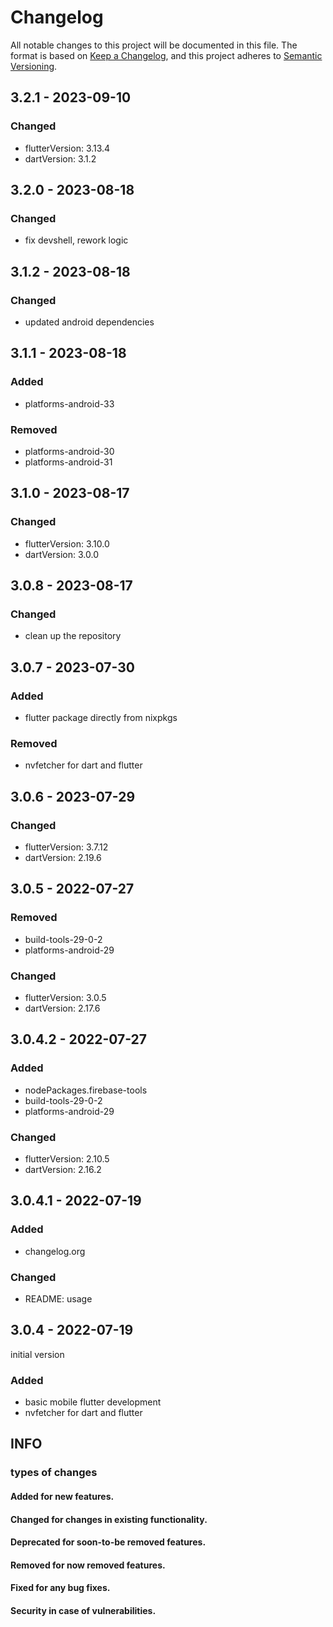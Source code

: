 # Changelog
All notable changes to this project will be documented in this file.
The format is based on [Keep a Changelog](https://keepachangelog.com/en/1.0.0/), and this project adheres to [Semantic Versioning](https://semver.org/spec/v2.0.0.html).

## 3.2.1 - 2023-09-10
### Changed
- flutterVersion: 3.13.4
- dartVersion: 3.1.2

## 3.2.0 - 2023-08-18
### Changed
- fix devshell, rework logic

## 3.1.2 - 2023-08-18
### Changed
- updated android dependencies

## 3.1.1 - 2023-08-18
### Added
- platforms-android-33

### Removed
- platforms-android-30
- platforms-android-31

## 3.1.0 - 2023-08-17
### Changed
- flutterVersion: 3.10.0
- dartVersion: 3.0.0

## 3.0.8 - 2023-08-17

### Changed
- clean up the repository

## 3.0.7 - 2023-07-30

### Added
- flutter package directly from nixpkgs

### Removed
- nvfetcher for dart and flutter

## 3.0.6 - 2023-07-29

### Changed
- flutterVersion: 3.7.12
- dartVersion: 2.19.6

## 3.0.5 - 2022-07-27

### Removed
- build-tools-29-0-2
- platforms-android-29

### Changed
- flutterVersion: 3.0.5
- dartVersion: 2.17.6

## 3.0.4.2 - 2022-07-27

### Added
- nodePackages.firebase-tools
- build-tools-29-0-2
- platforms-android-29

### Changed
- flutterVersion: 2.10.5
- dartVersion: 2.16.2

## 3.0.4.1 - 2022-07-19

### Added
- changelog.org

### Changed
- README: usage

## 3.0.4 - 2022-07-19
initial version

### Added
- basic mobile flutter development
- nvfetcher for dart and flutter

## INFO

### types of changes

#### Added for new features.

#### Changed for changes in existing functionality.

#### Deprecated for soon-to-be removed features.

#### Removed for now removed features.

#### Fixed for any bug fixes.

#### Security in case of vulnerabilities.
